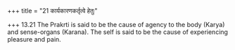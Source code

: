 +++
title = "21 कार्यकारणकर्तृत्वे हेतुः"

+++
13.21 The Prakrti is said to be the cause of agency to the body (Karya)
and sense-organs (Karana). The self is said to be the cause of
experiencing pleasure and pain.
